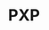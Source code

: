 ---
layout: home
lastUpdated: false
title: PXP

hero:
    name: PXP
    tagline: A superset of PHP with extended syntax and runtime capabilities.
    actions:
        - theme: brand
          text: Get started
          link: /introduction/what-is-pxp
        - theme: alt
          text: View on GitHub
          link: https://github.com/pxp-lang

features:
  - title: Extended type system
    details: Additions to PHP's type system allow you to better express your data and take advantage of powerful static analysis.
  - title: Blazingly fast tooling
    details: All of PXP's tooling is powered by Rust, resulting in blazingly fast build times, static analysis and formatting.
  - title: Powerful runtime library
    details: A first-party Composer package provides a set of classes and helpers to aid in producing safe PHP code.
  - title: Developer experience
    details: Each feature that PXP provides is carefully planned out to improve developer experience with zero negative effect.
---